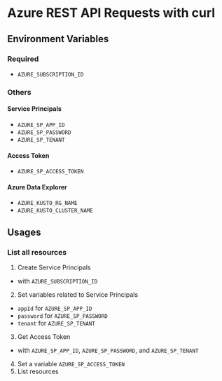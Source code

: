 # Azure REST API Requests with curl

## Environment Variables

### Required

* `AZURE_SUBSCRIPTION_ID`

### Others

#### Service Principals

* `AZURE_SP_APP_ID`
* `AZURE_SP_PASSWORD`
* `AZURE_SP_TENANT`

#### Access Token

* `AZURE_SP_ACCESS_TOKEN`

#### Azure Data Explorer

* `AZURE_KUSTO_RG_NAME`
* `AZURE_KUSTO_CLUSTER_NAME`


## Usages

### List all resources

1. Create Service Principals
  - with `AZURE_SUBSCRIPTION_ID`
2. Set variables related to Service Principals
  - `appId` for `AZURE_SP_APP_ID`
  - `password` for `AZURE_SP_PASSWORD`
  - `tenant` for `AZURE_SP_TENANT`
3. Get Access Token
  - with `AZURE_SP_APP_ID`, `AZURE_SP_PASSWORD`, and `AZURE_SP_TENANT`
4. Set a variable `AZURE_SP_ACCESS_TOKEN`
3. List resources

